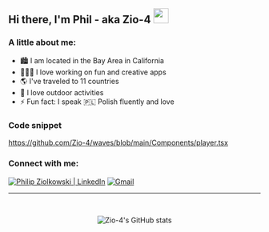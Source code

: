 ## Hi there, I'm Phil - aka Zio-4 <img src="https://raw.githubusercontent.com/MartinHeinz/MartinHeinz/master/wave.gif" width="30px">


### A little about me:

- 🏙️ I am located in the Bay Area in California
- 🧑🏻‍🎨 I love working on fun and creative apps
- 🌎 I've traveled to 11 countries
- 🌲 I love outdoor activities
- ⚡ Fun fact: I speak 🇵🇱 Polish fluently and love 

### Code snippet
https://github.com/Zio-4/waves/blob/main/Components/player.tsx

### Connect with me: 

[<img align="center" alt="Philip Ziolkowski | LinkedIn" src="https://img.shields.io/badge/LinkedIn-0077B5?style=for-the-badge&logo=linkedin&logoColor=white" style="max-width: 100%" />][linkedin]
[<img align="center" alt="Gmail" src="https://img.shields.io/badge/Gmail-D14836?style=for-the-badge&logo=gmail&logoColor=white">](mailto:philipz4848@gmail.com)

---  

<br />

<div align="center">

![Zio-4's GitHub stats](https://github-readme-stats.vercel.app/api?username=Zio-4&show_icons=true&theme=radical)
</div>

[instagram]: https://instagram.com/philteredsoul_/
[linkedin]: https://linkedin.com/in/philipziolkowski
